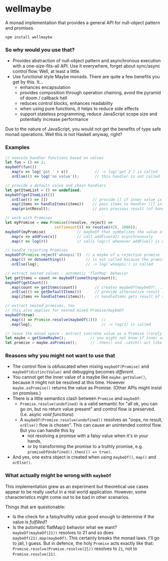 # wellmaybe

A monad implementation that provides a general API for null-object pattern and promises.

`npm install wellmaybe`

### So why would you use that?
 * Provides abstraction of null-object pattern and asynchronous execution with a one-size-fits-all API. Use it everywhere, forget about sync/async control flow. Well, at least a little.
 * Use functional style Maybe monads. There are quite a few benefits you get by this. It...
   * enhances encapsulation
   * provides composition through operation chaining, avoid the pyramid of doom / callback hell
   * reduces control blocks, enhances readability
   * when using pure functions, it helps to reduce side effects
   * support stateless programming, reduce JavaScript scope size and potentially increase performance  

Due to the nature of JavaScript, you would not get the benefits of type safe monad operations. Well this is not Haskell anyway, right?

### Examples
```javascript
// execute handler functions based on values
let fun = () => 2;
maybeOf(fun())
  .map(v => log('got ' + v))            // -> log('got 2') is called
  .orElse(() => log('no value'));       // this handler is not called
```
```javascript
// provide a default value and chain handlers
let getItemList = () => undefined;
maybeOf(getItemList())
  .orElse(() => [])                    // provide [] if inner value is falsy
  .map(items => handleItems(items))    // pass items to handler ([] in that case)
  .map(printResult);                   // pass previous result (of handleItems(items)) to next handler
```
```javascript
// work with Promises
let myPromise = new Promise((resolve, reject) => 
                      setTimeout(() => resolve(42), 1000));
maybeOf(myPromise)              // maybeOf that symbolizes the value of a promise
  .map(v => addFive(v))         // call addFive(42) asynchronously
  .map(r => log(r))             // calls log(r) whenever addFive() is done
```
```javascript
// handle rejecting Promises 
maybeOf(Promise.reject('whoopsi'))  // a maybe of a rejection promise
  .map(() => doSomething())         // is not called because the promise is rejecting
  .orElse(log);                     // -> log('whoopsi') is called
```
```javascript
// extract nested values - automatic 'flatMap' behavior
let getItems = count => maybeOf(something(count));
maybeOf(getCount())
  .map(count => getItems(count))        // creates maybeOf(maybeOf(...))
  .orElse(() => getDefaultItems())      // provide alternative result if something(count) returns falsy
  .map(items => handleItems(items));    // handleItems gets result of something(count) or getDefaultItems()
```
```javascript
// extract nested promises, too
// this also applies for nested mixed Promise/maybeOf
maybeOf(true)
  .map(() => Promise.resolve(maybeOf(1)))  //
  .map(log);                               // -> log(1) is called
```
```javascript
// leave the monad space - extract concrete value as a Promise (rarely needed)
let maybe = getSomeMaybe();           // you might not know if inner value is present yet
let promise = maybe.asPromise();      // .then() and .catch() act like .map() and .orElse() of the maybe 
```

### Reasons why you might not want to use that 
 * The control flow is obfuscated when mixing `maybeOf(Promise)` and `maybeOf(distinctValue)` and debugging becomes *different*.
 * You cannot get the inner value of a maybe like `maybe.getValue()`, because it might not be resolved at this time. However `maybe.asPromise()` returns the value as Promise. (Other APIs might insist on promises.)
 * There is a little semantics clash between `Promise` and `maybeOf`: 
   * `Promise.resolve(undefined)` is a valid semantic for "all ok, you can go on, but no return value present" and control flow is preserved. (I.e. async *void functions*)
   * A `maybeOf(Promise.resolve(undefined))` resolves as "oops, no result, `orElse()` flow is chosen". This can cause an unintended control flow. But you can handle this by 
     * not resolving a promise with a falsy value when it's in your hands,
     * or by transforming the promise to a truthly promise, e.g. `promiseOfUndefined().then(() => true)`.
 * And yes, one extra object is created when using `maybeOf()`,  `map()` and `orElse()`.


### What actually might be wrong with `maybeOf` 

This implementation grew as an experiment but theoretical use cases appear to be really useful in a real world application. However, some characteristics might come out to be bad in other scenarios.

Things that are questionable:
 * Is the check for a falsy/truthly value good enough to determine if the value is *fulfilled*?
 * Is the automatic flatMap() behavior what we want? `maybeOf(maybeOf(21))` resolves to 21 and so does `maybeOf(21).map(maybeOf)`. This certainly breaks the monad laws. I'll go to jail, I guess. But in defence, the holy `Promise` acts exactly like that: `Promise.resolve(Promise.resolve(21))` resolves to `21`, not to `Promise.resolve(21)`.
